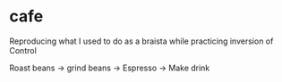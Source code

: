 # cafe

Reproducing what I used to do as a braista while practicing inversion of Control

Roast beans -> grind beans -> Espresso -> Make drink